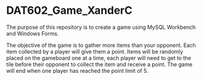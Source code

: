 # DAT602_Game_XanderC

The purpose of this repository is to create a game using MySQL Workbench and Windows Forms.

The objective of the game is to gather more items than your opponent. Each item collected by a player will give them a point. Items will be randomly placed on the gameboard one at a time, each player will need to get to the tile before their opponent to collect the item and receive a point. The game will end when one player has reached the point limit of 5. 
